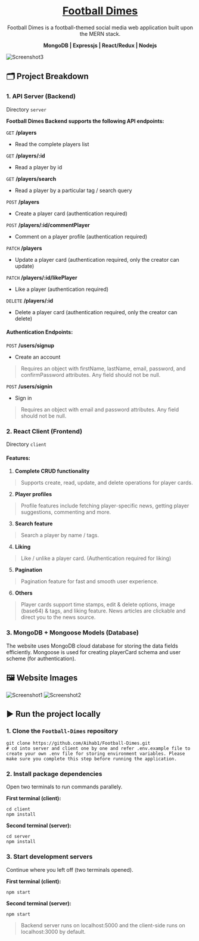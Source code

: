 
<h1 align="center">
  <a href="https://football-dimes.herokuapp.com">
    Football Dimes
  </a>
</h1>

<p align="center">
  Football Dimes is a football-themed social media web application built upon the MERN stack.
</p>
<p align="center">
  <strong>MongoDB | Expressjs | React/Redux | Nodejs</strong>
</p>
    
![Screenshot3](https://user-images.githubusercontent.com/55903466/134020098-b12931d3-c9c8-48fa-a466-fe7824b0e61c.png)

## 🗂 Project Breakdown
    
### 1. API Server (Backend)
    
Directory `server`
    
**Football Dimes Backend supports the following API endpoints:**

`GET` **/players**
  - Read the complete players list

`GET` **/players/:id**
  - Read a player by id

`GET` **/players/search**
  - Read a player by a particular tag / search query

`POST` **/players**
  - Create a player card (authentication required)

`POST` **/players/:id/commentPlayer**
  - Comment on a player profile (authentication required)

`PATCH` **/players**
  - Update a player card (authentication required, only the creator can update)

`PATCH` **/players/:id/likePlayer**
  - Like a player (authentication required)

`DELETE` **/players/:id**
  - Delete a player card (authentication required, only the creator can delete)

#### Authentication Endpoints:

`POST` **/users/signup**
  - Create an account
> Requires an object with firstName, lastName, email, password, and confirmPassword attributes. Any field should not be null.

`POST` **/users/signin**
  - Sign in 
> Requires an object with email and password attributes. Any field should not be null.

### 2. React Client (Frontend)

Directory `client`

#### Features:

1. **Complete CRUD functionality**
> Supports create, read, update, and delete operations for player cards.

2. **Player profiles**
> Profile features include fetching player-specific news, getting player suggestions, commenting and more.

3. **Search feature**
> Search a player by name / tags.

4. **Liking**
> Like / unlike a player card. (Authentication required for liking)

5. **Pagination**
> Pagination feature for fast and smooth user experience.

6. **Others**
> Player cards support time stamps, edit & delete options, image (base64) & tags, and liking feature. News articles are clickable and direct you to the news source.

### 3. MongoDB + Mongoose Models (Database)

The website uses MongoDB cloud database for storing the data fields efficiently. Mongoose is used for creating playerCard schema and user scheme (for authentication).

## 🖼 Website Images

![Screenshot1](https://user-images.githubusercontent.com/55903466/134033200-0c339bc2-1ebb-4ac0-bec5-91f395eccc26.png)
![Screenshot2](https://user-images.githubusercontent.com/55903466/134033213-a48de406-9b22-466f-afe2-7e610a693153.png)

## ▶ Run the project locally

### 1. Clone the `Football-Dimes` repository
```
git clone https://github.com/Aihab1/Football-Dimes.git
# cd into server and client one by one and refer .env.example file to create your own .env file for storing environment variables. Please make sure you complete this step before running the application.
```

### 2. Install package dependencies

Open two terminals to run commands parallely.

**First terminal (client):**
```
cd client
npm install
```

**Second terminal (server):**
```
cd server
npm install
```

### 3. Start development servers

Continue where you left off (two terminals opened).

**First terminal (client):**
```
npm start
```

**Second terminal (server):**
```
npm start
```

> Backend server runs on localhost:5000 and the client-side runs on localhost:3000 by default.
